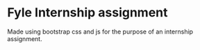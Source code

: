 # Fyle Internship assignment
Made using bootstrap css and js for the purpose of an internship assignment.
